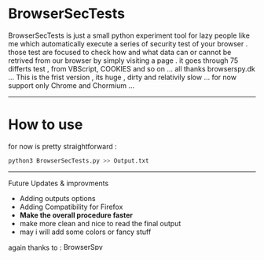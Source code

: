 # BrowserSecTests
BrowserSecTests is just a small python experiment tool for lazy people like me which automatically execute a series of security test of your browser .
those test are focused to check how and what data can or cannot be retrived from our browser by simply visiting a page . 
it goes through 75 differts test , from VBScript, COOKIES and so on ... all thanks browserspy.dk ... 
This is the frist version , its huge , dirty and relativily slow ... for now support only Chrome and Chormium ... 


---------------------
# How to use 

for now is pretty straightforward : 

```Python
python3 BrowserSecTests.py >> Output.txt 

```

---------





Future Updates & improvments 

- Adding outputs options  
- Adding Compatibility for Firefox 
- **Make the overall procedure faster**
- make more clean and nice to read the final output 
- may i will add some colors or fancy stuff 


again thanks to : <a href='https://browserspy.dk/'><img alt="BrowserSpy.dk button" width="80" height="15" src="https://browserspy.dk/pics/browserspybutton.jpg" /></a>

